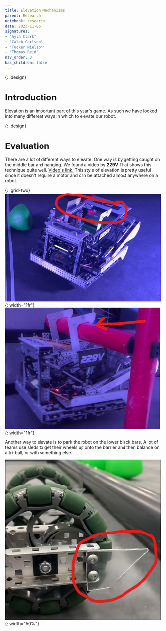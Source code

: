 ```yaml
---
title: Elevation Mechanisms
parent: Research
notebook: research
date: 2023-11-06
signatures:
- "Ayla Clark"
- "Caleb Carlson"
- "Tucker Nielson"
- "Thomas Reid"
nav_order: 3
has_children: false
---
```


{: .design}
# Introduction

Elevation is an important part of this year's game. As such we have looked into many different ways in which to elevate our robot.

{: .design}
# Evaluation

There are a lot of different ways to elevate. One way is by getting caught on the middle bar and hanging. We found a video by **229V** That shows this technique quite well. [Video's link.](https://www.youtube.com/watch?v=BGkmDeIMQyQ) This style of elevation is pretty useful since it doesn't require a motor and can be attached almost anywhere on a robot. 

<!-- ![Feild](/assets/Game%20Analysis/Over%20Under%20field.png){: width="50%"} -->

{: .grid-two}
![229VElevation](/assets/Research/229VElevation.png){: width="1fr"}![Hanger-Style](/assets/Research/Hanger-Style.png){: width="1fr"}

Another way to elevate is to park the robot on the lower black bars. A lot of teams use sleds to get their wheels up onto the barrier and then balance on a tri-ball, or with something else.

![Sleds](/assets/Research/Sleds.png){: width="50%"}